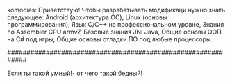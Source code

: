 komodias:
	Приветствую! Чтобы разрабатывать модификаци нужно знать следующее:
		Android (архитектура ОС),
		Linux (основы программирования),
		Язык C/C++ на профессиональном уровне,
		Знания по Assembler CPU armv7,
		Базовые знания JNI Java,
		Общие основы ООП на C# под игры,
		Общие основы отладки ПО под любые процессоры.


#############################################################

Если ты такой умный!- от чего такой бедный!
